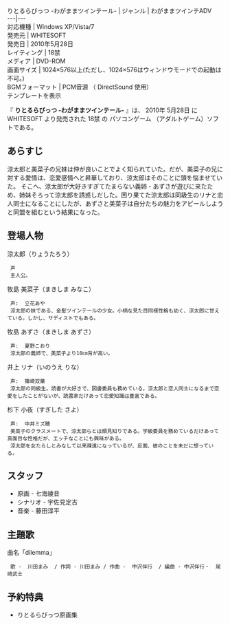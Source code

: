 りとるらびっつ -わがままツインテール-  |  ジャンル  |  わがままツインテADV   
---|---  
対応機種  |  Windows XP/Vista/7   
発売元  |  WHITESOFT   
発売日  |  2010年5月28日   
レイティング  |  18禁   
メディア  |  DVD-ROM   
画面サイズ  |  1024×576以上(ただし、1024×576はウィンドウモードでの起動は不可。)   
BGMフォーマット  |  PCM音源  （  DirectSound  使用）   
テンプレートを表示  
  
『 **りとるらびっつ -わがままツインテール-** 』は、  2010年  5月28日  に  WHITESOFT  より発売された  18禁  の
パソコンゲーム  （アダルトゲーム）ソフトである。

##  あらすじ  

涼太郎と美菜子の兄妹は仲が良いことでよく知られていた。だが、美菜子の兄に対する愛情は、恋愛感情へと昇華しており、涼太郎はそのことに頭を悩ませていた。
そこへ、涼太郎が大好きすぎてたまらない義姉・あずさが遊びに来たため、姉妹そろって涼太郎を誘惑しだした。困り果てた涼太郎は同級生のリナと恋人同士になることにしたが、あずさと美菜子は自分たちの魅力をアピールしようと同盟を組むという結果になった。

##  登場人物  

涼太郎（りょうたろう）

     声 
     主人公。 
牧島 美菜子（まきしま みなこ）

     声:  立花あや 
     涼太郎の妹である、金髪ツインテールの少女。小柄な見た目同様性格も幼く、涼太郎に甘えている。しかし、サディストでもある。 
牧島 あずさ（まきしま あずさ）

     声:  夏野こおり 
     涼太郎の義姉で、美菜子より10㎝背が高い。 
井上 リナ（いのうえ りな）

     声:  篠崎双葉 
     涼太郎の同級生。読書が大好きで、図書委員も務めている。涼太郎と恋人同士になるまで恋愛をしたことがないが、読書家だけあって恋愛知識は豊富である。 
杉下 小夜（すぎした さよ）

     声:  中井ミズ穂 
     美菜子のクラスメートで、涼太郎らとは顔見知りである。学級委員を務めているだけあって真面目な性格だが、エッチなことにも興味がある。 
     涼太郎を女たらしとみなして以来疎遠になっているが、反面、彼のことを未だに想っている。 

##  スタッフ  

  * 原画 -  七海綾音 
  * シナリオ -  宇佐見定吉 
  * 音楽 -  藤田淳平 

##  主題歌  

曲名「dilemma」

     歌 -  川田まみ  / 作詞 - 川田まみ / 作曲 -  中沢伴行  / 編曲 - 中沢伴行・  尾崎武士 

##  予約特典  

  * りとるらびっつ原画集 

